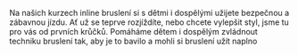 Na našich kurzech inline bruslení si s dětmi i dospělými užijete bezpečnou a zábavnou jízdu. Ať už se teprve rozjíždíte, nebo chcete vylepšit styl, jsme tu pro vás od prvních krůčků. Pomáháme dětem i dospělým zvládnout techniku bruslení tak, aby je to bavilo a mohli si bruslení užít naplno
